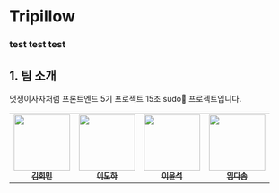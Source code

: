 # Tripillow
### test test test
## 1. 팀 소개

멋쟁이사자처럼 프론트엔드 5기 프로젝트 15조 sudo🐧 프로젝트입니다.

<table>
  <tbody>
    <tr>
      <td align="center"><a href="https://github.com/hmkimm"><img src="https://avatars.githubusercontent.com/u/124167002?v=4" width="100px;" alt=""/><br /><sub><b>김희민 </b></sub></a><br /></td>
      <td align="center"><a href="https://github.com/haron-lee"><img src="https://avatars.githubusercontent.com/u/88657261?v=4" width="100px;" alt=""/><br /><sub><b>이도하</b></sub></a><br /></td>
      <td align="center"><a href="https://github.com/ystone-dev"><img src="https://avatars.githubusercontent.com/u/118046282?v=4" width="100px;" alt=""/><br /><sub><b>이윤석 </b></sub></a><br /></td>
       <td align="center"><a href="https://github.com/bringvotrevin"><img src="https://avatars.githubusercontent.com/u/81025416?v=4" width="100px;" alt=""/><br /><sub><b>임다솜</b></sub></a><br /></td>
     <tr/>
  </tbody>
</table>
